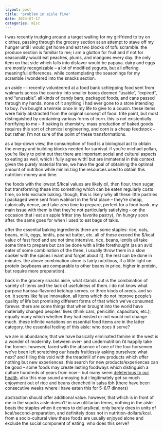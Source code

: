 ```yaml
---
layout: post
title: "problem in aisle five"
date: 2024-07-17
categories: misc
---
```


i was recently trudging around a target waiting for my girlfriend to try on clothes, passing through the grocery section at an attempt to stave off my hunger until i would get home and eat two blocks of tofu scramble. the produce section is familiar to me; i am a glutton for fruit and if not for seasonality would eat peaches, plums, and mangoes every day. the only item on that side which falls into disfavor would be papaya. dairy and eggs are mostly recognizable – a lot of modified yogurts, but all offering meaningful differences. while contemplating the seasonings for my scramble i wondered into the snacks section.

an aside – i recently volunteered at a food bank schlepping food sent from walmarts across the country into smaller boxes deemed “usable”, “expired”, and “unusable”. all kinds of candy bars, packaged foods, and cans passed through my hands. none of it anything i had ever gone to a store intending to buy. i’ve bought a twinkie once in my life to give to a cousin. these items were fairly abstracted from the original concept of food. trite point, but most distinguished by containing various forms of corn. this is not existentially horrifying to me – if baking is chemistry, mass production of baked goods requires this sort of chemical engineering, and corn is a cheap feedstock – but rather, i’m not sure of the point of these transformations.

as a top-down view, the consumption of food is a biological act to obtain the energy and building blocks needed for survival. if you’re michael pollan, you’re likely to point out that there are important social and cultural aspects to eating as well, which i fully agree with! but are immaterial in this context. given the purely material frame, we have the goal of obtaining the optimal amount of nutrition while minimizing the resources used to obtain this nutrition: money and time. 

the foods with the lowest $/kcal values are likely oil, then flour, then sugar, but transforming these into something which can be eaten regularly costs time, so lets exclude baking. though, this is likely why all these little pastries i packaged were sent from walmart in the first place – they’re cheap, calorically dense, and take zero time to prepare, perfect for a food bank. my main issue with them is that they’re not particularly satisfying – on the occasion that i eat an apple fritter (my favorite pastry), i’m hungry soon after. the same goes for when i used to eat bags of takis.

after the essential baking ingredients there are some staples: rice, oats, beans, milk, eggs, lentils, peanut butter, etc. all of these exceed the $/kcal value of fast food and are not time intensive. rice, beans, lentils all take some time to prepare but can be done with a little forethought (as an avid eater of some combination of the three, i usually throw them in a slow cooker with the spices i want and forget about it). the rest can be done in minutes. the above combination alone is fairly nutritious, if a little light on protein (soybeans are comparable to other beans in price, higher in protein, but require more preparation).

back in the grocery snacks aisle, what stands out is the combination of variety of items and the lack of usefulness of them. i do not know what purpose harissa-flavored ketchup serves. or three kinds of oreos. and so on. it seems like false innovation, all items which do not improve people’s quality of life but promising different forms of that which we’ve consumed forever. there are some things that when brought into the world have materially changed peoples’ lives (think cars, penicillin, capacitors, etc.); equally many which whether they had existed or not would not change much. these infinite variations on essential food items are in the latter category. the essential feeling of this aisle: who does it serve?

we are in abundance; that we have basically eliminated famine in the west is a wonder of modernity. between over- and undernutrition i’d happily take the former. however, faced with the absence of one of the four horsemen we’ve been left scratching our heads fruitlessly asking ourselves: what next? and filling this void with the treadmill of new products which offer nothing but new experiences. this search for new products/experiences can be good – some foods may create lasting foodways which distinguish a culture hundreds of years from now – but many seem [deleterious to our health](https://bmjopen.bmj.com/content/6/3/e009892). also this may sound annoying but i legitimately get so much enjoyment out of rice and beans drenched in salsa tbh (there have been consecutive weeks where i have eaten this for 5-6/7 dinners)

abstraction should offer additional value. however, that which is in front of me in the snacks aisle doesn’t! in raw utilitarian terms, nothing in the aisle beats the staples when it comes to dollars/kcal, only barely does in units of kcal/second-preparation, and definitely does not in nutrition-dollars/kcal. from a socio-cultural view these foods are usually enjoyed alone and exclude the social component of eating. who does this serve?
